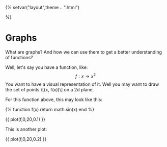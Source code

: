 {%
setvar("layout",theme .. ".html")

%}

# Graphs

What are graphs? And how we can use them to get a better understanding of functions?

Well, let's say you have a function, like:
$$ f: x \to x^2 $$
You want to have a visual representation of it.
Well you may want to draw the set of points \\\[(x, f(x))\\\] on a 2d plane.

For this function above, this may look like this:

{%
function f(x)
	return math.sin(x)
end
%}

{{ plot(f,0,20,0.1) }}

This is another plot:

{{ plot(f,0,20,0.2) }}

